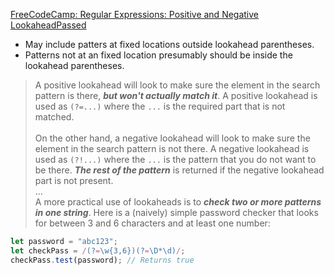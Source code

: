 [FreeCodeCamp: Regular Expressions: Positive and Negative LookaheadPassed](https://www.freecodecamp.org/learn/javascript-algorithms-and-data-structures/regular-expressions/positive-and-negative-lookahead)

* May include patters at fixed locations outside lookahead parentheses. 
* Patterns not at an fixed location presumably should be inside the lookahead parentheses.

>A positive lookahead will look to make sure the element in the search pattern is there, _**but won't actually match it**_. A positive lookahead is used as `(?=...)` where the `...` is the required part that is not matched.\
\
On the other hand, a negative lookahead will look to make sure the element in the search pattern is not there. A negative lookahead is used as `(?!...)` where the `...` is the pattern that you do not want to be there. _**The rest of the pattern**_ is returned if the negative lookahead part is not present.\
...\
A more practical use of lookaheads is to _**check two or more patterns in one string**_. Here is a (naively) simple password checker that looks for between 3 and 6 characters and at least one number:
```js
let password = "abc123";
let checkPass = /(?=\w{3,6})(?=\D*\d)/;
checkPass.test(password); // Returns true
```
